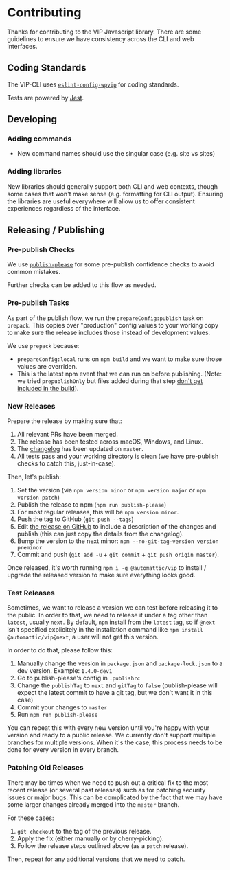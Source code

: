 # Contributing

Thanks for contributing to the VIP Javascript library. There are some guidelines to ensure we have consistency across the CLI and web interfaces.

## Coding Standards

The VIP-CLI uses [`eslint-config-wpvip`](https://github.com/Automattic/eslint-config-wpvip) for coding standards.

Tests are powered by [Jest](https://jestjs.io).

## Developing

### Adding commands

* New command names should use the singular case (e.g. site vs sites)

### Adding libraries

New libraries should generally support both CLI and web contexts, though some cases that won't make sense (e.g. formatting for CLI output). Ensuring the libraries are useful everywhere will allow us to offer consistent experiences regardless of the interface.

## Releasing / Publishing

### Pre-publish Checks

We use [`publish-please`](https://github.com/inikulin/publish-please) for some pre-publish confidence checks to avoid common mistakes.

Further checks can be added to this flow as needed.

### Pre-publish Tasks

As part of the publish flow, we run the `prepareConfig:publish` task on `prepack`. This copies over "production" config values to your working copy to make sure the release includes those instead of development values.

We use `prepack` because:

- `prepareConfig:local` runs on `npm build` and we want to make sure those values are overriden.
- This is the latest npm event that we can run on before publishing. (Note: we tried `prepublishOnly` but files added during that step [don't get included in the build](https://github.com/Automattic/vip/commit/c7dabe1b0f73ec9e6e8c05ccff0c41281e4cd5e8)).

### New Releases

Prepare the release by making sure that:

1. All relevant PRs have been merged.
1. The release has been tested across macOS, Windows, and Linux.
1. The [changelog](https://github.com/Automattic/vip/blob/master/README.md#changelog) has been updated on `master`.
1. All tests pass and your working directory is clean (we have pre-publish checks to catch this, just-in-case).

Then, let's publish:

1. Set the version (via `npm version minor` or `npm version major` or `npm version patch`)
1. Publish the release to npm (`npm run publish-please`)
 1. For most regular releases, this will be `npm version minor`.
1. Push the tag to GitHub (`git push --tags`)
1. Edit [the release on GitHub](https://github.com/Automattic/vip/releases) to include a description of the changes and publish (this can just copy the details from the changelog).
1. Bump the version to the next minor: `npm --no-git-tag-version version preminor`
1. Commit and push (`git add -u` + `git commit` + `git push origin master`).

Once released, it's worth running `npm i -g @automattic/vip` to install / upgrade the released version to make sure everything looks good.

### Test Releases

Sometimes, we want to release a version we can test before releasing it to the public. In order to that, we need to release it under a tag other than `latest`, usually `next`. By default, `npm` install from the `latest` tag, so if `@next` isn't specified explicitely in the installation command like `npm install @automattic/vip@next`, a user will not get this version.

In order to do that, please follow this:

1. Manually change the version in `package.json` and `package-lock.json` to a dev version. Example: `1.4.0-dev1`
2. Go to publish-please's config in `.publishrc`
3. Change the `publishTag` to `next` and `gitTag` to `false` (publish-please will expect the latest commit to have a git tag, but we don't want it in this case)
4. Commit your changes to `master`
5. Run `npm run publish-please`

You can repeat this with every new version until you're happy with your version and ready to a public release. We currently don't support multiple branches for multiple versions. When it's the case, this process needs to be done for every version in every branch.

### Patching Old Releases

There may be times when we need to push out a critical fix to the most recent release (or several past releases) such as for patching security issues or major bugs. This can be complicated by the fact that we may have some larger changes already merged into the `master` branch. 

For these cases:

1. `git checkout` to the tag of the previous release.
1. Apply the fix (either manually or by cherry-picking).
1. Follow the release steps outlined above (as a `patch` release).

Then, repeat for any additional versions that we need to patch.
